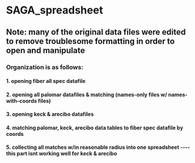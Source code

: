 # SAGA_spreadsheet
## Note: many of the original data files were edited to remove troublesome formatting in order to open and manipulate
### Organization is as follows:
#### 1. opening fiber all spec datafile 
#### 2. opening all palomar datafiles & matching (names-only files w/ names-with-coords files)
#### 3. opening keck & arecibo datafiles
#### 4. matching palomar, keck, arecibo data tables to fiber spec datafile by coords
#### 5. collecting all matches w/in reasonable radius into one spreadsheet ---- this part isnt working well for keck & arecibo

